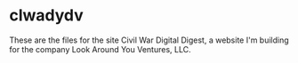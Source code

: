 # clwadydv
These are the files for the site Civil War Digital Digest, a website I'm building for the company Look Around You Ventures, LLC.
